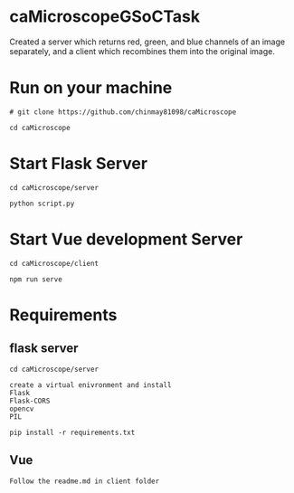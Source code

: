 # caMicroscopeGSoCTask
Created a server which returns red, green, and blue channels of an image separately, and a client which recombines them into the original image.


# Run on your machine
```
# git clone https://github.com/chinmay81098/caMicroscope
```
```
cd caMicroscope
```
# Start Flask Server

```
cd caMicroscope/server
```
```
python script.py
```

# Start Vue development Server

```
cd caMicroscope/client
```
```
npm run serve
```

# Requirements

## flask server

```
cd caMicroscope/server
```

```
create a virtual enivronment and install
Flask
Flask-CORS
opencv
PIL

pip install -r requirements.txt 
```
## Vue

```
Follow the readme.md in client folder
```


